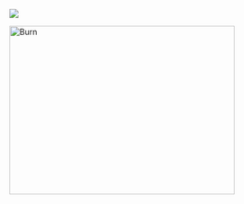 
![](https://komarev.com/ghpvc/?username=your-github-username&color=E7DDFF)


<img src="(https://i.pinimg.com/originals/8f/e1/d6/8fe1d6ed50df30ff05d38b2ed2d82cb6.gif)" alt="Burn" width="400" height="300" />
